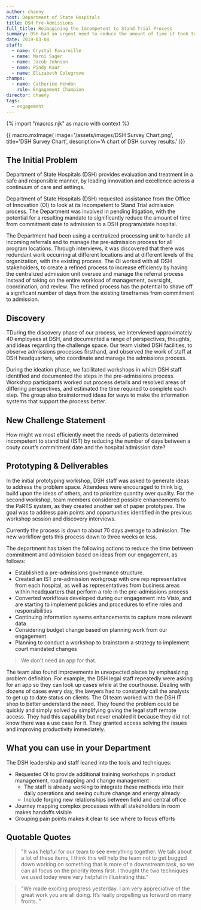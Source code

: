 ```yaml
---
author: chaeny
host: Department of State Hospitals
title: DSH Pre-Admissions
full_title: Reimagining the Imcompetent to Stand Trial Process
summary: DSH had an urgent need to reduce the amount of time it took to admit patients into facilities as part of the incompetitent to stand trial process. The existing process was taking up to six months. The team worked with DSH staff across hospitals and the central office to identify redundancies. The initial prototype reduced the expected time to 70 days. The revised prototype further reduced the expected process down to 21 days.
date: 2019-03-08
staff:
  - name: Crystal Favareille
  - name: Marni Sager
  - name: Jacob Johnson
  - name: Pindy Kaur
  - name: Elizabeth Colegrove
champs:
  - name: Catherine Hendon
    role: Engagement Champion
director: chaeny
tags:
  - engagement
---
```

{% import "macros.njk" as macro with context %}

{{ macro.mxImage(
  image='/assets/images/DSH Survey Chart.png',
  title='DSH Survey Chart',
  description='A chart of DSH survey results.'
)}}

## The Initial Problem

Department of State Hospitals (DSH) provides evaluation and treatment in a safe and responsible manner, by leading innovation and excellence across a continuum of care and settings.

Department of State Hospitals (DSH) requested assistance from the Office of Innovation (OI) to look at its Incompetent to Stand Trial admission process. The Department was involved in pending litigation, with the potential for a resulting mandate to significantly reduce the amount of time from commitment date to admission to a DSH program/state hospital. 

The Department had been using a centralized processing unit to handle all incoming referrals and to manage the pre-admission process for all program locations. Through interviews, it was discovered that there was redundant work occurring at different locations and at different levels of the organization, with the existing process. The OI worked with all DSH stakeholders, to create a refined process to increase efficiency by having the centralized admission unit oversee and manage the referral process instead of taking on the entire workload of management, oversight, coordination, and review. The refined process has the potential to shave off a significant number of days from the existing timeframes from commitment to admission.

## Discovery

TDuring the discovery phase of our process, we interviewed approximately 40 employees at DSH, and documented a range of perspectives, thoughts, and ideas regarding the challenge space. Our team visited DSH facilities, to observe admissions processes firsthand, and observed the work of staff at DSH headquarters, who coordinate and manage the admissions process.

During the ideation phase, we facilitated workshops in which DSH staff identified and documented the steps in the pre-admissions process. Workshop participants worked out process details and resolved areas of differing perspectives, and estimated the time required to complete each step. The group also brainstormed ideas for ways to make the information systems that support the process better.

## New Challenge Statement

How might we most efficiently meet the needs of patients determined incompetent to stand trial (IST) by reducing the number of days between a couty court’s commitment date and the hospital admission date?

## Prototyping & Deliverables

In the initial prototyping workshop, DSH staff was asked to generate ideas to address the problem space. Attendees were encouraged to think big, build upon the ideas of others, and to prioritize quantity over quality. For the second workshop, team members considered possible enhancements to the PaRTS system, as they created another set of paper prototypes. The goal was to address pain points and opportunities identified in the previous workshop session and discovery interviews.

Currently the process is down to about 70 days average to admission. The new workflow gets this process down to three weeks or less.

The department has taken the following actions to reduce the time between commitment and admission based on ideas from our engagement, as follows:

* Established a pre-admissions governance structure.
* Created an IST pre-admission workgroup with one rep representative from each hospital, as well as representatives from business areas within headquarters that perform a role in the pre-admissions process
* Converted workflows developed during our engagement into Visio, and are starting to implement policies and procedures to efine roles and responsibilities
* Continuing information sysems enhancements to capture more relevant data
* Considering budget change based on planning work from our engagement
* Planning to conduct a workshop to brainstorm a strategy to implement court mandated changes


> We don't need an app for that.



The team also found improvements in unexpected places by emphasizing problem definition. For example, the DSH legal staff repeatedly were asking for an app so they can look up cases while at the courthouse. Dealing with dozens of cases every day, the lawyers had to constantly call the analysts to get up to date status on clients. The OI team worked with the DSH IT shop to better understand the need. They found the problem could be quickly and simply solved by simplifying giving the legal staff remote access. They had this capability but never enabled it because they did not know there was a use case for it. They granted access solving the issues and improving productivity immediately.

## What you can use in your Department

The DSH leadership and staff leaned into the tools and techniques:

* Requested OI to provide additional training workshops in product management, road mapping and change management
  * The staff is already working to integrate these methods into their daily operations and seeing culture change and energy already
  * Include forging new relationships between field and central office
* Journey mapping complex processes with all stakeholders in room makes handoffs visible
* Grouping pain points makes it clear to see where to focus efforts

## Quotable Quotes

> "It was helpful for our team to see everything together. We talk about a lot of these items, I think this will help the team not to get bogged down working on something that is more of a downstream task, so we can all focus on the priority items first. I thought the two techniques we used today were very helpful in illustrating this."

> "We made exciting progress yesterday. I am very appreciative of the great work you are all doing. It’s really propelling us forward on many fronts. "
